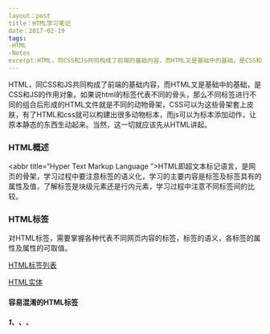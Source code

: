 ```yaml
---
layout：post
title：HTML学习笔记
date：2017-02-19 
tags: 
-HTML
-Notes
excerpt:HTML，同CSS和JS共同构成了前端的基础内容，而HTML又是基础中的基础，是CSS和JS的作用对象。如果说html的标签代表不同的骨头，那么不同标签进行不同的组合后形成的HTML文件就是不同的动物骨架，CSS可以为这些骨架套上皮肤，有了HTML和css就可以构建出很多动物标本，而js可以为标本添加动作，让原本静态的东西生动起来。当然，这一切就应该先从HTML讲起。
---
```




HTML，同CSS和JS共同构成了前端的基础内容，而HTML又是基础中的基础，是CSS和JS的作用对象。如果说html的标签代表不同的骨头，那么不同标签进行不同的组合后形成的HTML文件就是不同的动物骨架，CSS可以为这些骨架套上皮肤，有了HTML和css就可以构建出很多动物标本，而js可以为标本添加动作，让原本静态的东西生动起来。当然，这一切就应该先从HTML讲起。

### HTML概述

<abbr title=“Hyper Text Markup Language ”>HTML</abbr>即超文本标记语言，是网页的骨架，学习过程中要注意标签的语义化，学习的主要内容是标签及标签具有的属性及值，了解标签是块级元素还是行内元素，学习过程中注意不同标签间的比较。

### HTML标签

对HTML标签，需要掌握各种代表不同网页内容的标签，标签的语义，各标签的属性及属性的可取值。

[HTML标签列表](http://www.w3school.com.cn/tags/html_ref_byfunc.asp)

[HTML实体](http://www.w3school.com.cn/tags/html_ref_entities.html)

#### 容易混淆的HTML标签

##### 1、<em>、<strong>、<big>



